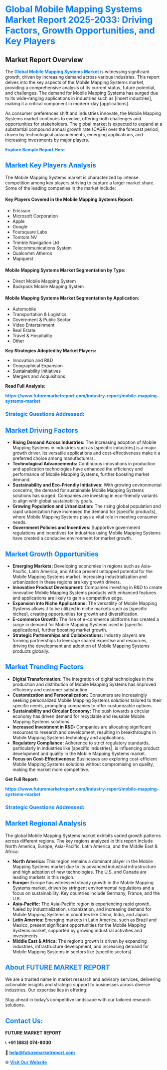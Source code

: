 <h1 style="color: #007BFF;">Global Mobile Mapping Systems Market Report 2025-2033: Driving Factors, Growth Opportunities, and Key Players</h1>

<section id="overview">
<h2>Market Report Overview</h2>
<p>The <a href="https://www.futuremarketreport.com/industry-report/mobile-mapping-systems-market" style="color: #007BFF; text-decoration: none;"><strong>Global Mobile Mapping Systems Market</strong></a> is witnessing significant growth, driven by increasing demand across various industries. This report delves into the key aspects of the Mobile Mapping Systems market, providing a comprehensive analysis of its current status, future potential, and challenges. The demand for Mobile Mapping Systems has surged due to its wide-ranging applications in industries such as [insert industries], making it a critical component in modern-day [applications].</p>
<p>As consumer preferences shift and industries innovate, the Mobile Mapping Systems market continues to evolve, offering both challenges and opportunities for stakeholders. The global market is expected to expand at a substantial compound annual growth rate (CAGR) over the forecast period, driven by technological advancements, emerging applications, and increasing investments by major players.</p>
</section>

<section id="overview">
<p><a href="https://www.futuremarketreport.com/request-sample/reportId=86556" style="color: #007BFF; text-decoration: none;"><strong>Explore Sample Report Here</strong></a></p>
</section>

<section id="key-players">
<h2 style="color: #007BFF;">Market Key Players Analysis</h2>
<p>The Mobile Mapping Systems market is characterized by intense competition among key players striving to capture a larger market share. Some of the leading companies in the market include:</p>
<h4>Key Players Covered in the Mobile Mapping Systems Report:</h4>
<ul><li>Ericsson</li><li>Microsoft Corporation</li><li>Apple</li><li>Google</li><li>Foursquare Labs</li><li>Tomtom NV</li><li>Trimble Navigation Ltd</li><li>Telecommunications System</li><li>Qualcomm Atheros</li><li>Mapquest</li></ul>
<h4>Mobile Mapping Systems Market Segmentation by Type:</h4>
<ul><li>Direct Mobile Mapping System</li><li>Backpack Mobile Mapping System</li></ul>

<h4>Mobile Mapping Systems Market Segmentation by Application:</h4>
<ul><li>Automobile</li><li>Transportation &amp; Logistics</li><li>Government &amp; Public Sector</li><li>Video Entertainment</li><li>Real Estate</li><li>Travel &amp; Hospitality</li><li>Other</li></ul>
<p><strong>Key Strategies Adopted by Market Players:</strong></p>
<ul>
<li>Innovation and R&D</li>
<li>Geographical Expansion</li>
<li>Sustainability Initiatives</li>
<li>Mergers and Acquisitions</li>
</ul>
</section>

<section>
<p><strong>Read Full Analysis: </strong></p><a href="https://www.futuremarketreport.com/industry-report/mobile-mapping-systems-market" style="color: #007BFF; text-decoration: none;"><strong>https://www.futuremarketreport.com/industry-report/mobile-mapping-systems-market</strong></a>
<h3 style="color: #007BFF;">Strategic Questions Addressed:</h3>
</section>

<section id="driving-factors">
<h2 style="color: #007BFF;">Market Driving Factors</h2>
<ul>
<li><strong>Rising Demand Across Industries:</strong> The increasing adoption of Mobile Mapping Systems in industries such as [specific industries] is a major growth driver. Its versatile applications and cost-effectiveness make it a preferred choice among manufacturers.</li>
<li><strong>Technological Advancements:</strong> Continuous innovations in production and application technologies have enhanced the efficiency and performance of Mobile Mapping Systems, further boosting market demand.</li>
<li><strong>Sustainability and Eco-Friendly Initiatives:</strong> With growing environmental concerns, the demand for sustainable Mobile Mapping Systems solutions has surged. Companies are investing in eco-friendly variants to align with global sustainability goals.</li>
<li><strong>Growing Population and Urbanization:</strong> The rising global population and rapid urbanization have increased the demand for [specific products], where Mobile Mapping Systems plays a vital role in meeting consumer needs.</li>
<li><strong>Government Policies and Incentives:</strong> Supportive government regulations and incentives for industries using Mobile Mapping Systems have created a conducive environment for market growth.</li>
</ul>
</section>

<section id="growth-opportunities">
<h2 style="color: #007BFF;">Market Growth Opportunities</h2>
<ul>
<li><strong>Emerging Markets:</strong> Developing economies in regions such as Asia-Pacific, Latin America, and Africa present untapped potential for the Mobile Mapping Systems market. Increasing industrialization and urbanization in these regions are key growth drivers.</li>
<li><strong>Innovative Product Development:</strong> Companies investing in R&D to create innovative Mobile Mapping Systems products with enhanced features and applications are likely to gain a competitive edge.</li>
<li><strong>Expansion into Niche Applications:</strong> The versatility of Mobile Mapping Systems allows it to be utilized in niche markets such as [specific niches], creating opportunities for growth and diversification.</li>
<li><strong>E-commerce Growth:</strong> The rise of e-commerce platforms has created a surge in demand for Mobile Mapping Systems used in [specific applications], further boosting market growth.</li>
<li><strong>Strategic Partnerships and Collaborations:</strong> Industry players are forming partnerships to leverage shared expertise and resources, driving the development and adoption of Mobile Mapping Systems products globally.</li>
</ul>
</section>

<section id="trending-factors">
<h2 style="color: #007BFF;">Market Trending Factors</h2>
<ul>
<li><strong>Digital Transformation:</strong> The integration of digital technologies in the production and distribution of Mobile Mapping Systems has improved efficiency and customer satisfaction.</li>
<li><strong>Customization and Personalization:</strong> Consumers are increasingly seeking personalized Mobile Mapping Systems solutions tailored to their specific needs, prompting companies to offer customizable options.</li>
<li><strong>Sustainability and Circular Economy:</strong> The push towards a circular economy has driven demand for recyclable and reusable Mobile Mapping Systems solutions.</li>
<li><strong>Increased Investment in R&D:</strong> Companies are allocating significant resources to research and development, resulting in breakthroughs in Mobile Mapping Systems technology and applications.</li>
<li><strong>Regulatory Compliance:</strong> Adherence to strict regulatory standards, particularly in industries like [specific industries], is influencing product development and quality in the Mobile Mapping Systems market.</li>
<li><strong>Focus on Cost-Effectiveness:</strong> Businesses are exploring cost-efficient Mobile Mapping Systems solutions without compromising on quality, making the market more competitive.</li>
</ul>
</section>

<section>
<p><strong>Get Full Report: </strong></p><a href="https://www.futuremarketreport.com/industry-report/mobile-mapping-systems-market" style="color: #007BFF; text-decoration: none;"><strong>https://www.futuremarketreport.com/industry-report/mobile-mapping-systems-market</strong></a>
<h3 style="color: #007BFF;">Strategic Questions Addressed:</h3>
</section>


<section id="regional-analysis">
<h2 style="color: #007BFF;">Market Regional Analysis</h2>
<p>The global Mobile Mapping Systems market exhibits varied growth patterns across different regions. The key regions analyzed in this report include North America, Europe, Asia-Pacific, Latin America, and the Middle East & Africa:</p>
<ul>
<li><strong>North America:</strong> This region remains a dominant player in the Mobile Mapping Systems market due to its advanced industrial infrastructure and high adoption of new technologies. The U.S. and Canada are leading markets in this region.</li>
<li><strong>Europe:</strong> Europe has witnessed steady growth in the Mobile Mapping Systems market, driven by stringent environmental regulations and a focus on sustainability. Key countries include Germany, France, and the U.K.</li>
<li><strong>Asia-Pacific:</strong> The Asia-Pacific region is experiencing rapid growth, fueled by industrialization, urbanization, and increasing demand for Mobile Mapping Systems in countries like China, India, and Japan.</li>
<li><strong>Latin America:</strong> Emerging markets in Latin America, such as Brazil and Mexico, present significant opportunities for the Mobile Mapping Systems market, supported by growing industrial activities and investments.</li>
<li><strong>Middle East & Africa:</strong> The region’s growth is driven by expanding industries, infrastructure development, and increasing demand for Mobile Mapping Systems in sectors like [specific sectors].</li>
</ul>
</section>

<footer>
<h2 style="color: #007BFF;">About FUTURE MARKET REPORT</h2>
<p>We are a trusted name in market research and advisory services, delivering actionable insights and strategic support to businesses across diverse industries. Our expertise lies in offering:</p>

<p>Stay ahead in today’s competitive landscape with our tailored research solutions.</p>

<h2 style="color: #007BFF;">Contact Us:</h2>
<p><strong>FUTURE MARKET REPORT</strong></p>
<p>📞 <strong>+91 (883) 074-8030</strong></p>
<p>📧 <strong><a href="mailto:help@futuremarketreport.com" style="color: #007BFF;">help@futuremarketreport.com</a></strong></p>
<p>🌐 <strong><a href="https://www.futuremarketreport.com/" style="color: #007BFF;">Visit Our Website</a></strong></p>
</footer>